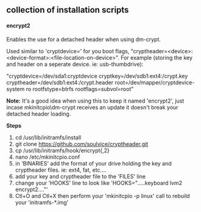 ## collection of installation scripts

#### encrypt2
Enables the use for a detached header when using dm-crypt.

Used similar to 'cryptdevice=' for you boot flags, "cryptheader=\<device>:\<device-format>:\<file-location-on-device>".
For example (storing the key and header on a seperate device. ie: usb-thumbdrive):

"cryptdevice=/dev/sda1:cryptdevice cryptkey=/dev/sdb1:ext4:/crypt.key cryptheader=/dev/sdb1:ext4:/crypt.header root=/dev/mapper/cryptdevice-system ro rootfstype=btrfs rootflags=subvol=root"


**Note:** It's a good idea when using this to keep it named 'encrypt2', just incase mkinitcpio\dm-crypt receives an update it doesn't break your detached header loading. 


**Steps**

1. cd /usr/lib/initramfs/install
2. git clone https://github.com/soulvice/cryptheader.git
3. cp /usr/lib/initramfs/hook/encrypt{,2}
4. nano /etc/mkinitcpio.conf
5. in 'BINARIES' add the format of your drive holding the key and cryptheader files. ie: ext4, fat, etc....
6. add your key and cryptheader file to the 'FILES' line
7. change your 'HOOKS' line to look like 'HOOKS=".....keyboard lvm2 encrypt2...."'
8. Ctl+O and Ctl+X then perform your 'mkinitcpio -p linux' call to rebuild your 'initramfs-*.img'
